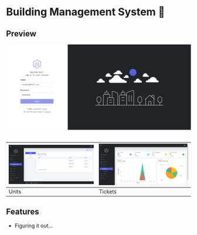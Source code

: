 # Building Management System 🏢

## Preview

<div align="center">
  <img src="https://github.com/syfqpie/building-management/blob/BM-20-Parkings-Feature/screenshots/login.png"
    width="700" />
</div>
<br />

| <a target="_blank" href="https://github.com/syfqpie/building-management"><img src="https://github.com/syfqpie/building-management/blob/BM-20-Parkings-Feature/screenshots/units-configuration.png"/></a> | <a target="_blank" href="https://github.com/syfqpie/building-management"><img src="https://github.com/syfqpie/building-management/blob/BM-20-Parkings-Feature/screenshots/tickets-overview.png"/></a> |
| --- | --- |
|  Units | Tickets |

## Features
- Figuring it out...
